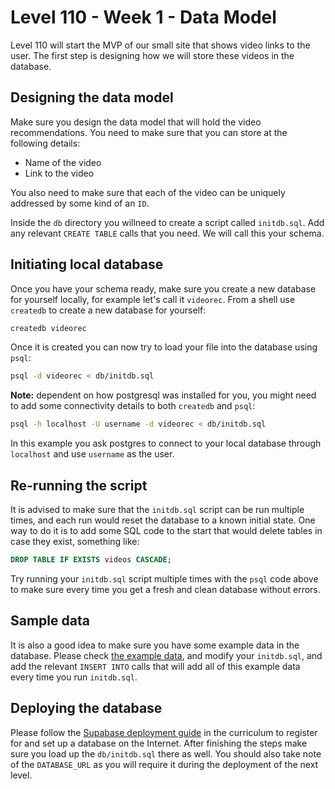 # Level 110 - Week 1 - Data Model

Level 110 will start the MVP of our small site that shows video links to the user. The first step is designing how we will store these videos in the database.

## Designing the data model

Make sure you design the data model that will hold the video recommendations. You need to make sure that you can store at the following details:

- Name of the video
- Link to the video

You also need to make sure that each of the video can be uniquely addressed by some kind of an `ID`.

Inside the `db` directory you willneed to create a script called `initdb.sql`. Add any relevant `CREATE TABLE` calls that you need. We will call this your schema.

## Initiating local database

Once you have your schema ready, make sure you create a new database for yourself locally, for example let's call it `videorec`. From a shell use `createdb` to create a new database for yourself:

```bash
createdb videorec
```

Once it is created you can now try to load your file into the database using `psql`:

```bash
psql -d videorec < db/initdb.sql
```

**Note:** dependent on how postgresql was installed for you, you might need to add some connectivity details to both `createdb` and `psql`:

```bash
psql -h localhost -U username -d videorec < db/initdb.sql
```

In this example you ask postgres to connect to your local database through `localhost` and use `username` as the user.

## Re-running the script

It is advised to make sure that the `initdb.sql` script can be run multiple times, and each run would reset the database to a known initial state. One way to do it is to add some SQL code to the start that would delete tables in case they exist, something like:

```sql
DROP TABLE IF EXISTS videos CASCADE;
```

Try running your `initdb.sql` script multiple times with the `psql` code above to make sure every time you get a fresh and clean database without errors.

## Sample data

It is also a good idea to make sure you have some example data in the database. Please check [the example data](./data/example_data.csv), and modify your `initdb.sql`, and add the relevant `INSERT INTO` calls that will add all of this example data every time you run `initdb.sql`.

## Deploying the database

Please follow the [Supabase deployment guide](https://deploy-preview-515--cyf-curriculum.netlify.app/guides/deployment/supabase/) in the curriculum to register for and set up a database on the Internet. After finishing the steps make sure you load up the `db/initdb.sql` there as well. You should also take note of the `DATABASE_URL` as you will require it during the deployment of the next level.
